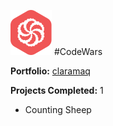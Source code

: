 ![Codewars](codewars.svg)
#CodeWars

**Portfolio:** [claramaq](https://www.codewars.com/users/claramaq)

**Projects Completed:** 1

- Counting Sheep